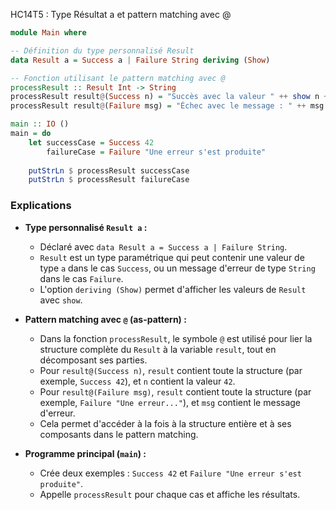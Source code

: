 HC14T5 : Type Résultat a et pattern matching avec @
```haskell
module Main where

-- Définition du type personnalisé Result
data Result a = Success a | Failure String deriving (Show)

-- Fonction utilisant le pattern matching avec @
processResult :: Result Int -> String
processResult result@(Success n) = "Succès avec la valeur " ++ show n ++ " (structure complète : " ++ show result ++ ")"
processResult result@(Failure msg) = "Échec avec le message : " ++ msg ++ " (structure complète : " ++ show result ++ ")"

main :: IO ()
main = do
    let successCase = Success 42
        failureCase = Failure "Une erreur s'est produite"
    
    putStrLn $ processResult successCase
    putStrLn $ processResult failureCase
```

### Explications
- **Type personnalisé `Result a` :**
  - Déclaré avec `data Result a = Success a | Failure String`.
  - `Result` est un type paramétrique qui peut contenir une valeur de type `a` dans le cas `Success`, ou un message d'erreur de type `String` dans le cas `Failure`.
  - L'option `deriving (Show)` permet d'afficher les valeurs de `Result` avec `show`.

- **Pattern matching avec `@` (as-pattern) :**
  - Dans la fonction `processResult`, le symbole `@` est utilisé pour lier la structure complète du `Result` à la variable `result`, tout en décomposant ses parties.
  - Pour `result@(Success n)`, `result` contient toute la structure (par exemple, `Success 42`), et `n` contient la valeur `42`.
  - Pour `result@(Failure msg)`, `result` contient toute la structure (par exemple, `Failure "Une erreur..."`), et `msg` contient le message d'erreur.
  - Cela permet d'accéder à la fois à la structure entière et à ses composants dans le pattern matching.

- **Programme principal (`main`) :**
  - Crée deux exemples : `Success 42` et `Failure "Une erreur s'est produite"`.
  - Appelle `processResult` pour chaque cas et affiche les résultats.


